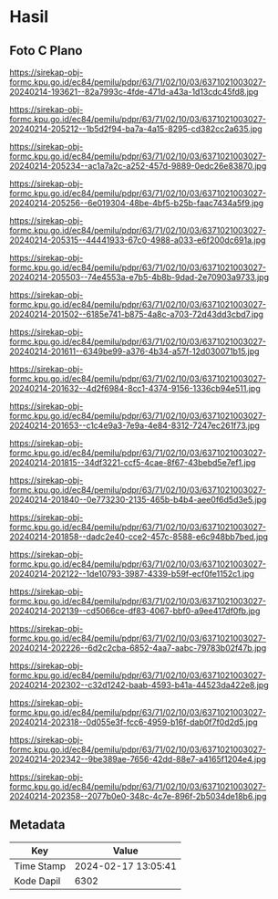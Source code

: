 # Hasil

## Foto C Plano

https://sirekap-obj-formc.kpu.go.id/ec84/pemilu/pdpr/63/71/02/10/03/6371021003027-20240214-193621--82a7993c-4fde-471d-a43a-1d13cdc45fd8.jpg

https://sirekap-obj-formc.kpu.go.id/ec84/pemilu/pdpr/63/71/02/10/03/6371021003027-20240214-205212--1b5d2f94-ba7a-4a15-8295-cd382cc2a635.jpg

https://sirekap-obj-formc.kpu.go.id/ec84/pemilu/pdpr/63/71/02/10/03/6371021003027-20240214-205234--ac1a7a2c-a252-457d-9889-0edc26e83870.jpg

https://sirekap-obj-formc.kpu.go.id/ec84/pemilu/pdpr/63/71/02/10/03/6371021003027-20240214-205256--6e019304-48be-4bf5-b25b-faac7434a5f9.jpg

https://sirekap-obj-formc.kpu.go.id/ec84/pemilu/pdpr/63/71/02/10/03/6371021003027-20240214-205315--44441933-67c0-4988-a033-e6f200dc691a.jpg

https://sirekap-obj-formc.kpu.go.id/ec84/pemilu/pdpr/63/71/02/10/03/6371021003027-20240214-205503--74e4553a-e7b5-4b8b-9dad-2e70903a9733.jpg

https://sirekap-obj-formc.kpu.go.id/ec84/pemilu/pdpr/63/71/02/10/03/6371021003027-20240214-201502--6185e741-b875-4a8c-a703-72d43dd3cbd7.jpg

https://sirekap-obj-formc.kpu.go.id/ec84/pemilu/pdpr/63/71/02/10/03/6371021003027-20240214-201611--6349be99-a376-4b34-a57f-12d030071b15.jpg

https://sirekap-obj-formc.kpu.go.id/ec84/pemilu/pdpr/63/71/02/10/03/6371021003027-20240214-201632--4d2f6984-8cc1-4374-9156-1336cb94e511.jpg

https://sirekap-obj-formc.kpu.go.id/ec84/pemilu/pdpr/63/71/02/10/03/6371021003027-20240214-201653--c1c4e9a3-7e9a-4e84-8312-7247ec261f73.jpg

https://sirekap-obj-formc.kpu.go.id/ec84/pemilu/pdpr/63/71/02/10/03/6371021003027-20240214-201815--34df3221-ccf5-4cae-8f67-43bebd5e7ef1.jpg

https://sirekap-obj-formc.kpu.go.id/ec84/pemilu/pdpr/63/71/02/10/03/6371021003027-20240214-201840--0e773230-2135-465b-b4b4-aee0f6d5d3e5.jpg

https://sirekap-obj-formc.kpu.go.id/ec84/pemilu/pdpr/63/71/02/10/03/6371021003027-20240214-201858--dadc2e40-cce2-457c-8588-e6c948bb7bed.jpg

https://sirekap-obj-formc.kpu.go.id/ec84/pemilu/pdpr/63/71/02/10/03/6371021003027-20240214-202122--1de10793-3987-4339-b59f-ecf0fe1152c1.jpg

https://sirekap-obj-formc.kpu.go.id/ec84/pemilu/pdpr/63/71/02/10/03/6371021003027-20240214-202139--cd5066ce-df83-4067-bbf0-a9ee417df0fb.jpg

https://sirekap-obj-formc.kpu.go.id/ec84/pemilu/pdpr/63/71/02/10/03/6371021003027-20240214-202226--6d2c2cba-6852-4aa7-aabc-79783b02f47b.jpg

https://sirekap-obj-formc.kpu.go.id/ec84/pemilu/pdpr/63/71/02/10/03/6371021003027-20240214-202302--c32d1242-baab-4593-b41a-44523da422e8.jpg

https://sirekap-obj-formc.kpu.go.id/ec84/pemilu/pdpr/63/71/02/10/03/6371021003027-20240214-202318--0d055e3f-fcc6-4959-b16f-dab0f7f0d2d5.jpg

https://sirekap-obj-formc.kpu.go.id/ec84/pemilu/pdpr/63/71/02/10/03/6371021003027-20240214-202342--9be389ae-7656-42dd-88e7-a4165f1204e4.jpg

https://sirekap-obj-formc.kpu.go.id/ec84/pemilu/pdpr/63/71/02/10/03/6371021003027-20240214-202358--2077b0e0-348c-4c7e-896f-2b5034de18b6.jpg


## Metadata

| Key        | Value               |
| ---------- | ------------------- |
| Time Stamp | 2024-02-17 13:05:41 |
| Kode Dapil | 6302                |



